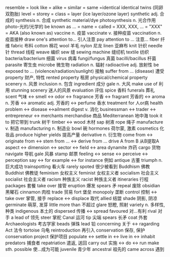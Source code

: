 resemble = look like = alike = similar = same =identical
identical twins (同卵双胞胎)
level = storey = class = layer (ice layer/ozone layer)
synthetic adj. 合成的 synthesis n. 合成
synthetic material/dye
photosynthesis n. 光合作用
photo-光的/光学的
be known as ... = name = called = XXX, XXX, ... = "XXX" = AKA (also known as)
vaccine n. 疫苗 vaccinate v. 接种疫苗 vaccination n.疫苗接种
draw one's attention to... 引人注意 pay attention to ... 注意...
fiber 纤维
fabric 布料
cotton 棉花
wool 羊毛
nylon 尼龙
linen 亚麻布
knit 针织
needle 针
thread 线程
weave 编织
sew 缝
sewing machine 缝纫机
textile 纺织
bacteria/bacterium 细菌
virus 病毒
fungi/fungus 真菌
bacilli/bacillus 杆菌
parasite 寄⽣⾍
microbe 微生物
radiation n. 辐射 radioactive adj. 放射性
be exposed to ... (violence/radiation/sunlight) 接触
suffer from … (disease) 遭受
property 财产, 特性
rented property 租房
physical/chemical property
scenery n. 风景
inclusion n. 包含
ingredient 成分
gale n. 大风
make use of 利用
stunning scenery 迷人的风景
evaluation 评估
spice 香料
funerals 葬礼
scent 气味 <-> smell <-> odor <-> fragrance 芳香 <-> fragrant 芳香的 <-> aroma n. 芳香 <-> aromatic adj. 芳香的 <-> perfume 香水
treatment for 人or病
health problem <-> disease <->ailment
digest v. 消化
businessman <-> trader <-> entrepreneur <-> merchants
merchandise 商品
Mediterranean 地中海
took it to 把它带到
trunk 树干
timber <-> wood 木材
sap 树液
rope 绳子
manufacture v. 制造 manufacturing n. 制造业
bowl 碗
hormones 荷尔蒙, 激素
cosmetics 化妆品
produce higher yields 提高产量
derivative n. 衍生物
come from <-> originate from <-> stem from ... <-> derive from ...
drive A from B 从B提取A
aspect <-> dimension <-> sector <-> field <-> area
dynamite 炸药
cargo 货物
navigate 导航
gale 风暴
stamp 邮票
feeling <-> sense <-> perceive <-> perception
say <-> for example <-> for instance 例如
antique 古董
triumph n. 巨大成功
trainspotting 看火车
rarely spoted 很少被看到
Buddhism 佛教 Buddhist 佛教徒
feminism 女权主义 feminist 女权主义者
socialism 社会主义 socialist 社会主义者
racism 种族主义 racist 种族主义者
itineraries 行程
packages 套餐
take over 接管
eruption 爆发
spears 矛
repeal 废除
obsidian 黑曜石
cinnamon 肉桂
trade 贸易
fort 堡垒
monopoly 垄断
control 控制 <-> take over 掌管, 接手
replace <-> displace 取代
allied 结盟
shade 阴影, 阴凉
germinate 萌芽, 发芽
little more than 不超过
glare 怒瞪, 照射
variety n. 多样性, 种类
indigenous 本土的
dispersed 传播 <-> spread
favoured 对...有利
rival 对手
a lead of 领先
steer 掌舵
Canal 运河
tip 尖端
spears 长矛
coat 外套
Archaeologists 考古学家
beads 弹珠
lead 铅
concerning 关于 <-> ragarding
Act 法令
tortoise 乌龟
reintroduction 再引入
conservation 保存, 保护 conservation project 保护项目
populate <-> settle in <-> live in <-> inhabit
predators 捕食者
repatriation 遣返, 送回
carry out 实施 <-> do <-> run
make sth. possible 使...成为可能
juvenile 青少年
ancestral 祖先的
came across 遇到